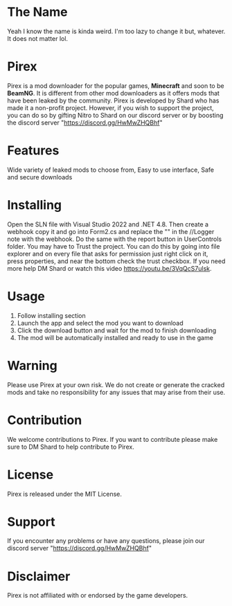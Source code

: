 # The Name
Yeah I know the name is kinda weird. I'm too lazy to change it but, whatever. It does not matter lol.

# Pirex
Pirex is a mod downloader for the popular games, **Minecraft** and soon to be **BeamNG**. It is different from other mod downloaders as it offers mods that have been leaked by the community. Pirex is developed by Shard who has made it a non-profit project. However, if you wish to support the project, you can do so by gifting Nitro to Shard on our discord server or by boosting the discord server "https://discord.gg/HwMwZHQBhf"

# Features
Wide variety of leaked mods to choose from,
Easy to use interface,
Safe and secure downloads

# Installing
Open the SLN file with Visual Studio 2022 and .NET 4.8. Then create a webhook copy it and go into Form2.cs and replace the "" in the //Logger note with the webhook. Do the same with the report button in UserControls folder. You may have to Trust the project. You can do this by going into file explorer and on every file that asks for permission just right click on it, press properties, and near the bottom check the trust checkbox. If you need more help DM Shard or watch this video https://youtu.be/3VqQcS7ulsk.

# Usage
1. Follow installing section
2. Launch the app and select the mod you want to download
3. Click the download button and wait for the mod to finish downloading
4. The mod will be automatically installed and ready to use in the game

# Warning
Please use Pirex at your own risk. We do not create or generate the cracked mods and take no responsibility for any issues that may arise from their use.

# Contribution
We welcome contributions to Pirex. If you want to contribute please make sure to DM Shard to help contribute to Pirex.

# License
Pirex is released under the MIT License.

# Support
If you encounter any problems or have any questions, please join our discord server "https://discord.gg/HwMwZHQBhf"

# Disclaimer
Pirex is not affiliated with or endorsed by the game developers.

